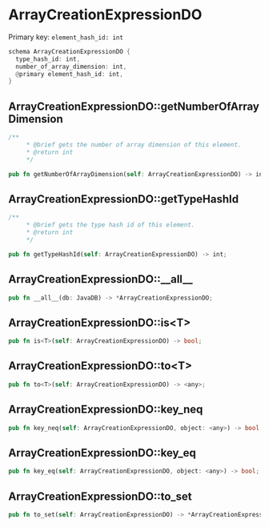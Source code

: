 # ArrayCreationExpressionDO

Primary key: `element_hash_id: int`

```rust
schema ArrayCreationExpressionDO {
  type_hash_id: int,
  number_of_array_dimension: int,
  @primary element_hash_id: int,
}
```
## ArrayCreationExpressionDO::getNumberOfArrayDimension

```rust
/**
     * @brief gets the number of array dimension of this element.
     * @return int
     */
```
```rust
pub fn getNumberOfArrayDimension(self: ArrayCreationExpressionDO) -> int;
```
## ArrayCreationExpressionDO::getTypeHashId

```rust
/**
     * @brief gets the type hash id of this element.
     * @return int
     */
```
```rust
pub fn getTypeHashId(self: ArrayCreationExpressionDO) -> int;
```
## ArrayCreationExpressionDO::\_\_all\_\_

```rust
pub fn __all__(db: JavaDB) -> *ArrayCreationExpressionDO;
```
## ArrayCreationExpressionDO::is\<T\>

```rust
pub fn is<T>(self: ArrayCreationExpressionDO) -> bool;
```
## ArrayCreationExpressionDO::to\<T\>

```rust
pub fn to<T>(self: ArrayCreationExpressionDO) -> <any>;
```
## ArrayCreationExpressionDO::key\_neq

```rust
pub fn key_neq(self: ArrayCreationExpressionDO, object: <any>) -> bool;
```
## ArrayCreationExpressionDO::key\_eq

```rust
pub fn key_eq(self: ArrayCreationExpressionDO, object: <any>) -> bool;
```
## ArrayCreationExpressionDO::to\_set

```rust
pub fn to_set(self: ArrayCreationExpressionDO) -> *ArrayCreationExpressionDO;
```
